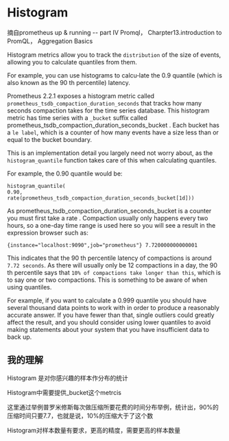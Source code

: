# Histogram

摘自prometheus up & running -- part IV Promql， Charpter13.introduction to PromQL， Aggregation Basics


Histogram metrics allow you to track the `distribution` of the size of events, allowing
you to calculate quantiles from them. 

For example, you can use histograms to calcu‐late the 0.9 quantile (which is also known as the 90 th percentile) latency.

Prometheus 2.2.1 exposes a histogram metric called  `prometheus_tsdb_compaction_duration_seconds` that tracks how many seconds compaction takes for the time series database. This histogram metric has time series with a  `_bucket` suffix called prometheus_tsdb_compaction_duration_seconds_bucket . Each bucket has a `le label`, which is a counter of how many events have a size less than or equal to the bucket boundary. 

This is an implementation detail you largely need not worry about, as the  `histogram_quantile` function takes care of this when calculating quantiles.

For example, the 0.90 quantile would be:
```
histogram_quantile(
0.90,
rate(prometheus_tsdb_compaction_duration_seconds_bucket[1d]))
```
As  prometheus_tsdb_compaction_duration_seconds_bucket is a counter you must
first take a  rate . Compaction usually only happens every two hours, so a one-day
time range is used here so you will see a result in the expression browser such as:

`{instance="localhost:9090",job="prometheus"} 7.720000000000001`

This indicates that the 90 th percentile latency of compactions is around `7.72 seconds`.
As there will usually only be 12 compactions in a day, the 90 th percentile says that
`10% of compactions take longer than this`, which is to say one or two compactions.
This is something to be aware of when using quantiles. 

For example, if you want to calculate a 0.999 quantile you should have several thousand data points to work with in order to produce a reasonably accurate answer. If you have fewer than that, single outliers could greatly affect the result, and you should consider using lower quantiles to avoid making statements about your system that you have insufficient data to back up.

## 我的理解

Histogram 是对你感兴趣的样本作分布的统计

Histogram中需要提供_bucket这个metrcis

这里通过举例普罗米修斯每次做压缩所要花费的时间分布举例，统计出，90%的压缩时间只要7.7，也就是说，10%的压缩大于了这个数

Histogram对样本数量有要求，更高的精度，需要更高的样本数量